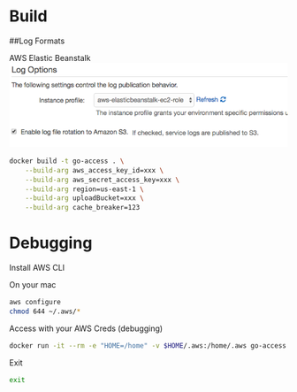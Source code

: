 # Build

##Log Formats

AWS Elastic Beanstalk
![AWS EB Log Setup](https://github.com/MikeGarde/go-access/blob/master/docs/aws-eb-setup.png?raw=true)

```bash
docker build -t go-access . \
    --build-arg aws_access_key_id=xxx \
    --build-arg aws_secret_access_key=xxx \
    --build-arg region=us-east-1 \
    --build-arg uploadBucket=xxx \
    --build-arg cache_breaker=123
```


# Debugging

Install AWS CLI

On your mac
```bash
aws configure
chmod 644 ~/.aws/*
```

Access with your AWS Creds (debugging)
```bash
docker run -it --rm -e "HOME=/home" -v $HOME/.aws:/home/.aws go-access /bin/bash

```

Exit

```bash
exit
```
